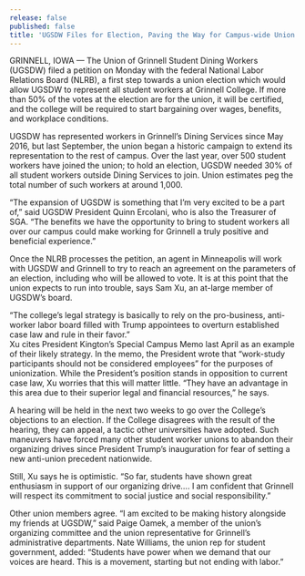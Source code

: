 ```yaml
---
release: false
published: false
title: 'UGSDW Files for Election, Paving the Way for Campus-wide Union'
---
```

GRINNELL, IOWA — The Union of Grinnell Student Dining Workers (UGSDW) filed a petition on Monday with the federal National Labor Relations Board (NLRB), a first step towards a union election which would allow UGSDW to represent all student workers at Grinnell College.  If more than 50% of the votes at the election are for the union, it will be certified, and the college will be required to start bargaining over wages, benefits, and workplace conditions.  

UGSDW has represented workers in Grinnell’s Dining Services since May 2016, but last September, the union began a historic campaign to extend its representation to the rest of campus.  Over the last year, over 500 student workers have joined the union; to hold an election, UGSDW needed 30% of all student workers outside Dining Services to join. Union estimates peg the total number of such workers at around 1,000.    

“The expansion of UGSDW is something that I’m very excited to be a part of,” said UGSDW President Quinn Ercolani, who is also the Treasurer of SGA. “The benefits we have the opportunity to bring to student workers all over our campus could make working for Grinnell a truly positive and beneficial experience.”

Once the NLRB processes the petition, an agent in Minneapolis will work with UGSDW and Grinnell to try to reach an agreement on the parameters of an election, including who will be allowed to vote. It is at this point that the union expects to run into trouble, says Sam Xu, an at-large member of UGSDW’s board.

“The college’s legal strategy is basically to rely on the pro-business, anti-worker labor board filled with Trump appointees to overturn established case law and rule in their favor.”  
Xu cites President Kington’s Special Campus Memo last April as an example of their likely strategy.  In the memo, the President wrote that “work-study participants should not be considered employees” for the purposes of unionization.  While the President’s position stands in opposition to current case law, Xu worries that this will matter little. “They have an advantage in this area due to their superior legal and financial resources,” he says.

A hearing will be held in the next two weeks to go over the College’s objections to an election.  If the College disagrees with the result of the hearing, they can appeal, a tactic other universities have adopted. Such maneuvers have forced many other student worker unions to abandon their organizing drives since President Trump’s inauguration for fear of setting a new anti-union precedent nationwide.

Still, Xu says he is optimistic. “So far, students have shown great enthusiasm in support of our organizing drive…. I am confident that Grinnell will respect its commitment to social justice and social responsibility.”  

Other union members agree. “I am excited to be making history alongside my friends at UGSDW,” said Paige Oamek, a member of the union’s organizing committee and the union representative for Grinnell’s administrative departments. Nate Williams, the union rep for student government, added: “Students have power when we demand that our voices are heard. This is a movement, starting but not ending with labor.”

